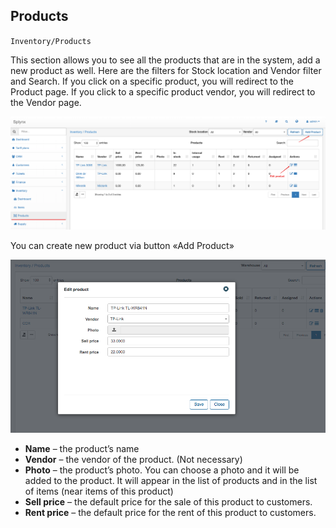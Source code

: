 ## Products
`Inventory/Products`

This section allows you to see all the products that are in the system,  add a new product as well.
Here are the filters for  Stock location and Vendor filter and Search.
If you click on a specific product, you will redirect to the Product page.
If you click to a specific product vendor, you will redirect to the Vendor page.


![Products](products.png)

You can create new product via button «Add Product»

![Add product](add_product.png)

* **Name** – the product’s name
* **Vendor** – the vendor of the product. (Not necessary)
* **Photo** – the product’s photo. You can choose a photo and it will be added to the product. It will appear in the list of products and in the list of items (near items of this product)
* **Sell price** – the default price for the sale of this product to customers.
* **Rent price** – the default price for the rent of this product to customers.